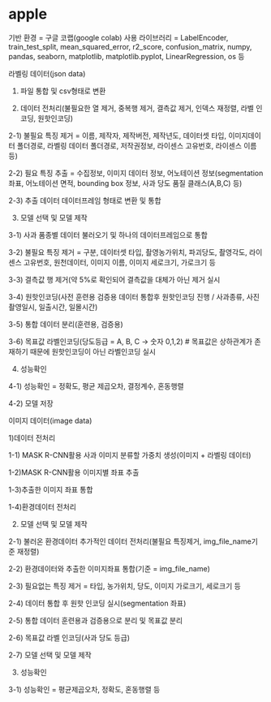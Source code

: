 # apple

기반 환경 = 구글 코랩(google colab)
사용 라이브러리 = LabelEncoder, train_test_split, mean_squared_error, r2_score, confusion_matrix, numpy, pandas, seaborn, matplotlib, matplotlib.pyplot, LinearRegression, os 등

라벨링 데이터(json data)

1) 파일 통합 및 csv형태로 변환

2) 데이터 전처리(불필요한 열 제거, 중복행 제거, 결측값 제거, 인덱스 재정렬, 라벨 인코딩, 원핫인코딩)

 2-1) 불필요 특징 제거 = 이름, 제작자, 제작버전, 제작년도, 데이터셋 타입, 이미지데이터 폴더경로, 라벨링 데이터 폴더경로, 저작권정보, 라이센스 고유번호, 라이센스 이름 등)
 
 2-2) 필요 특징 추출 = 수집정보, 이미지 데이터 정보, 어노테이션 정보(segmentation 좌표, 어노테이션 면적, bounding box 정보, 사과 당도 품질 클래스(A,B,C) 등)
 
 2-3) 추출 데이터 데이터프레임 형태로 변환 및 통합

3) 모델 선택 및 모델 제작

 3-1) 사과 품종별 데이터 불러오기 및 하나의 데이터프레임으로 통합
 
 3-2) 불필요 특징 제거 = 구분, 데이터셋 타입, 촬영농가위치, 파괴당도, 촬영각도, 라이센스 고유번호, 원천데이터, 이미지 이름, 이미지 세로크기, 가로크기 등
 
 3-3) 결측값 행 제거(약 5%로 확인되어 결측값을 대체가 아닌 제거 실시
 
 3-4) 원핫인코딩(사전 훈련용 검증용 데이터 통합후 원핫인코딩 진행 / 사과종류, 사진촬영일시, 일출시간, 일몰시간)
 
 3-5) 통합 데이터 분리(훈련용, 검증용)
 
 3-6) 목표값 라벨인코딩(당도등급 = A, B, C -> 숫자 0,1,2) # 목표값은 상하관계가 존재하기 때문에 원핫인코딩이 아닌 라벨인코딩 실시

4) 성능확인

 4-1) 성능확인 = 정확도, 평균 제곱오차, 결정계수, 혼동행렬
 
 4-2) 모델 저장


이미지 데이터(image data)

1)데이터 전처리

 1-1) MASK R-CNN활용 사과 이미지 분류할 가중치 생성(이미지 + 라벨링 데이터)
 
 1-2)MASK R-CNN활용 이미지별 좌표 추출
 
 1-3)추출한 이미지 좌표 통합
 
 1-4)환경데이터 전처리

2) 모델 선택 및 모델 제작
 
 2-1) 불러온 환경데이터 추가적인 데이터 전처리(불필요 특징제거, img_file_name기준 재정렬)
 
 2-2) 환경데이터와 추출한 이미지좌표 통합(기준 = img_file_name)
 
 2-3) 필요없는 특징 제거 = 타입, 농가위치, 당도, 이미지 가로크기, 세로크기 등
 
 2-4) 데이터 통합 후 원핫 인코딩 실시(segmentation 좌표)
 
 2-5) 통합 데이터 훈련용과 검증용으로 분리 및 목표값 분리
 
 2-6) 목표값 라벨 인코딩(사과 당도 등급)
 
 2-7) 모델 선택 및 모델 제작

3) 성능확인
 
 3-1) 성능확인 = 평균제곱오차, 정확도, 혼동행렬 등
